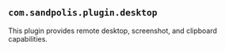 ## `com.sandpolis.plugin.desktop`

This plugin provides remote desktop, screenshot, and clipboard capabilities.
